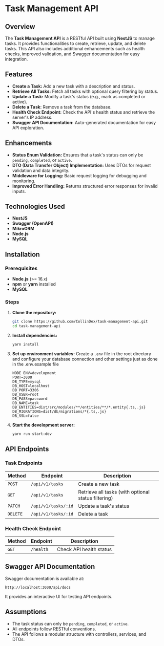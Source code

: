 # Task Management API

## Overview
The **Task Management API** is a RESTful API built using **NestJS** to manage tasks. It provides functionalities to create, retrieve, update, and delete tasks. This API also includes additional enhancements such as health checks, improved validation, and Swagger documentation for easy integration.

## Features
- **Create a Task:** Add a new task with a description and status.
- **Retrieve All Tasks:** Fetch all tasks with optional query filtering by status.
- **Update a Task:** Modify a task's status (e.g., mark as completed or active).
- **Delete a Task:** Remove a task from the database.
- **Health Check Endpoint:** Check the API's health status and retrieve the server's IP address.
- **Swagger API Documentation:** Auto-generated documentation for easy API exploration.

## Enhancements
- **Status Enum Validation:** Ensures that a task's status can only be `pending`, `completed`, or `active`.
- **DTO (Data Transfer Object) Implementation:** Uses DTOs for request validation and data integrity.
- **Middleware for Logging:** Basic request logging for debugging and monitoring.
- **Improved Error Handling:** Returns structured error responses for invalid inputs.

## Technologies Used
- **NestJS**
- **Swagger (OpenAPI)**
- **MikroORM**
- **Node.js**
- **MySQL**

## Installation
### Prerequisites
- **Node.js** (>= 16.x)
- **npm** or **yarn** installed
- **MySQL**

### Steps
1. **Clone the repository:**
   ```bash
   git clone https://github.com/CollinDex/task-management-api.git
   cd task-management-api
   ```
2. **Install dependencies:**
   ```bash
   yarn install
   ```
3. **Set up environment variables:**
   Create a `.env` file in the root directory and configure your database connection and other settings just as done in the .env.example file
   ```env
   NODE_ENV=development
   PORT=3000
   DB_TYPE=mysql
   DB_HOST=localhost
   DB_PORT=3306
   DB_USER=root
   DB_PASS=password
   DB_NAME=task
   DB_ENTITIES=dist/src/modules/**/entities/**/*.entity{.ts,.js}
   DB_MIGRATIONS=dist/db/migrations/*{.ts,.js}
   DB_SSL=false
   ```
4. **Start the development server:**
   ```bash
   yarn run start:dev
   ```
## API Endpoints
### Task Endpoints
| Method | Endpoint        | Description |
|--------|----------------|-------------|
| `POST` | `/api/v1/tasks` | Create a new task |
| `GET`  | `/api/v1/tasks` | Retrieve all tasks (with optional status filtering) |
| `PATCH`| `/api/v1/tasks/:id` | Update a task's status |
| `DELETE`| `/api/v1/tasks/:id` | Delete a task |

### Health Check Endpoint
| Method | Endpoint  | Description |
|--------|----------|-------------|
| `GET`  | `/health` | Check API health status |

## Swagger API Documentation
Swagger documentation is available at:
```
http://localhost:3000/api/docs
```
It provides an interactive UI for testing API endpoints.

## Assumptions
- The task status can only be `pending`, `completed`, or `active`.
- All endpoints follow RESTful conventions.
- The API follows a modular structure with controllers, services, and DTOs.